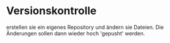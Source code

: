 Versionskontrolle
=================

erstellen sie ein eigenes Repository und ändern sie Dateien. Die Änderungen sollen dann wieder hoch 'gepusht' werden.
